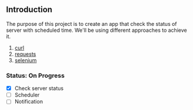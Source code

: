 ## Introduction
The purpose of this project is to create an app that check the 
status of server with scheduled time. 
We'll be using different approaches to achieve it.
1. [curl](with-curl.py)
2. [requests](with-requests.py)
3. [selenium](with-selenium.py)

### Status: On Progress  
- [x] Check server status  
- [ ] Scheduler  
- [ ] Notification  